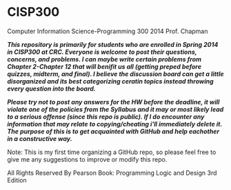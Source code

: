 CISP300 
=======

Computer Information Science-Programming 300 2014 Prof. Chapman

***This repository is primarily for students who are enrolled in Spring 2014 in CISP300 at CRC.  Everyone is welcome to post their questions, concerns, and problems. I can maybe write certain problems from Chapter 2-Chapter 12 that will benifit us all (getting preped before quizzes, midterm, and final). I believe the discussion board can get a little disorganized and its best categorizing ceratin topics instead throwing every question into the board.***

***Please try not to post any answers for the HW before the deadline, it will violate one of the policies from the Syllabus and it may or most likely lead to a serious offense (since this repo is public). If I do encounter any information that may relate to copying/cheating i'll immediately delete it.  The purpose of this is to get acquainted with GitHub and help eachother in a constructive way.***



Note: This is my first time organizing a GitHub repo, so please feel free to give me any suggestions to improve or modify this repo.  

All Rights Reserved By Pearson
Book: Programming Logic and Design 3rd Edition 

